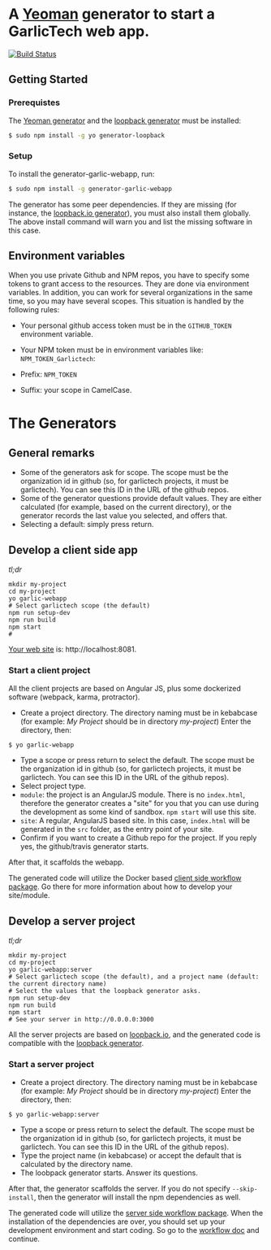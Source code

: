 # A [Yeoman](http://yeoman.io) generator to start a GarlicTech web app.

[![Build Status](https://travis-ci.org/garlictech/generator-garlic-webapp.svg?branch=master)](https://travis-ci.org/garlictech/generator-garlic-webapp)

## Getting Started

### Prerequistes

The [Yeoman generator](http://yeoman.io) and the [loopback generator](https://github.com/strongloop/generator-loopback) must be installed:

```bash
$ sudo npm install -g yo generator-loopback
```

### Setup
To install the generator-garlic-webapp, run:

```bash
$ sudo npm install -g generator-garlic-webapp
```

The generator has some peer dependencies. If they are missing (for instance, the [loopback.io generator](https://github.com/strongloop/generator-loopback)), you must also install them globally. The above install
command will warn you and list the missing software in this case.

## Environment variables

When you use private Github and NPM repos, you have to specify some tokens to grant access to the resources. They are done via environment variables. In addition, you can work for several organizations in the same time, so you may have several scopes. This situation is handled by the following rules:

* Your personal github access token must be in the ```GITHUB_TOKEN``` environment variable.
* Your NPM token must be in environment variables like: ```NPM_TOKEN_Garlictech```:

 * Prefix: ```NPM_TOKEN```
 * Suffix: your scope in CamelCase.

# The Generators

## General remarks

* Some of the generators ask for scope. The scope must be the organization id in github (so, for garlictech projects, it must be garlictech). You can see this ID in the URL of the github repos.
* Some of the generator questions provide default values. They are either calculated (for example, based on the current directory), or the generator records the last value you selected, and offers that.
* Selecting a default: simply press return.

## Develop a client side app

*tl;dr*

```
mkdir my-project
cd my-project
yo garlic-webapp
# Select garlictech scope (the default)
npm run setup-dev
npm run build
npm start
# 
```

[Your web site](http://localhost:8081) is: http://localhost:8081.


### Start a client project

All the client projects are based on Angular JS, plus some dockerized software (webpack, karma, protractor).

* Create a project directory. The directory naming must be in kebabcase (for example: _My Project_ should be in directory _my-project_) Enter the directory, then:

```bash
$ yo garlic-webapp
```
* Type a scope or press return to select the default. The scope must be the organization id in github (so, for garlictech projects, it must be garlictech. You can see this ID in the URL of the github repos).
* Select project type.
 * ```module```: the project is an AngularJS module. There is no ```index.html```, therefore the generator creates a "site" for you that you can use during the development as some kind of sandbox. ```npm start``` will use this site.
 * ```site```: A regular, AngularJS based site. In this case, ```index.html``` will be generated in the ```src``` folder, as the entry point of your site.
* Confirm if you want to create a Github repo for the project. If you reply yes, the github/travis generator starts.

After that, it scaffolds the webapp.

The generated code will utilize the Docker based [client side workflow package](https://github.com/garlictech/docker-images). Go there for more information about how to develop your site/module.

## Develop a server project

*tl;dr*

```
mkdir my-project
cd my-project
yo garlic-webapp:server
# Select garlictech scope (the default), and a project name (default: the current directory name)
# Select the values that the loopback generator asks.
npm run setup-dev
npm run build
npm start
# See your server in http://0.0.0.0:3000
```

All the server projects are based on [loopback.io](http://loopback.io/), and the generated code is compatible with the [loopback generator](https://github.com/strongloop/generator-loopback).

### Start a server project

* Create a project directory. The directory naming must be in kebabcase (for example: _My Project_ should be in directory _my-project_) Enter the directory, then:

```bash
$ yo garlic-webapp:server
```

* Type a scope or press return to select the default. The scope must be the organization id in github (so, for garlictech projects, it must be garlictech. You can see this ID in the URL of the github repos).
* Type the project name (in kebabcase) or accept the default that is calculated by the directory name.
* The loobpack generator starts. Answer its questions.

After that, the generator scaffolds the server. If you do not specify `--skip-install`, then the generator will install the npm dependencies as well.

The generated code will utilize the [server side workflow package](https://github.com/garlictech/garlictech-workflows-server). When the installation of the dependencies 
are over, you should set up your development environment and start coding. So go to the [workflow doc](https://github.com/garlictech/garlictech-workflows-server) and continue.
  
